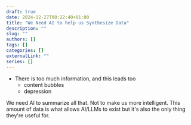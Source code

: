 ```yaml
--- 
draft: true
date: 2024-12-27T00:22:40+01:00
title: "We Need AI to help us Synthesize Data"
description: ""
slug: ""
authors: []
tags: []
categories: []
externalLink: ""
series: []
---
```


- There is too much information, and this leads too
    - content bubbles
    - depression

We need AI to summarize all that. Not to make us more intelligent. This amount of data is what allows AI/LLMs to exist but it's also the only thing they're useful for.